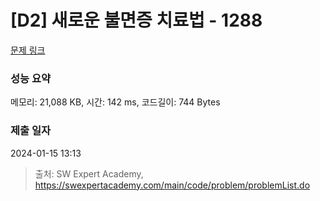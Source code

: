 # [D2] 새로운 불면증 치료법 - 1288 

[문제 링크](https://swexpertacademy.com/main/code/problem/problemDetail.do?contestProbId=AV18_yw6I9MCFAZN) 

### 성능 요약

메모리: 21,088 KB, 시간: 142 ms, 코드길이: 744 Bytes

### 제출 일자

2024-01-15 13:13



> 출처: SW Expert Academy, https://swexpertacademy.com/main/code/problem/problemList.do